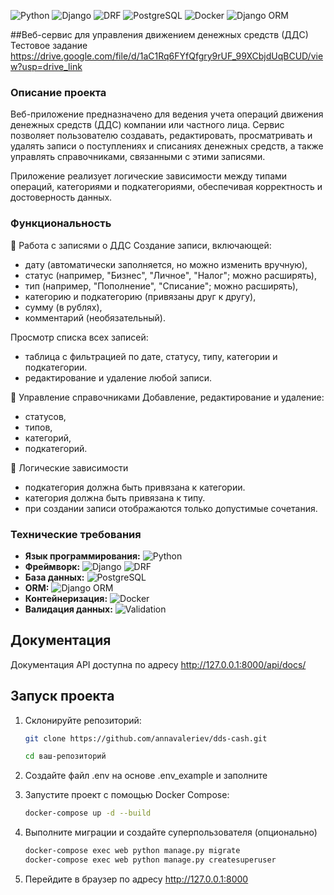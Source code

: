 ![Python](https://img.shields.io/badge/-Python-3776AB?logo=python&logoColor=white)
![Django](https://img.shields.io/badge/-Django-092E20?logo=django&logoColor=white)
![DRF](https://img.shields.io/badge/-DRF-ff1709?logo=django&logoColor=white)
![PostgreSQL](https://img.shields.io/badge/-PostgreSQL-336791?logo=postgresql&logoColor=white)
![Docker](https://img.shields.io/badge/-Docker-2496ED?logo=docker&logoColor=white)
![Django ORM](https://img.shields.io/badge/-Django%20ORM-092E20?logo=django&logoColor=white)

##Веб-сервис для управления движением денежных средств (ДДС)
Тестовое задание https://drive.google.com/file/d/1aC1Rq6FYfQfgry9rUF_99XCbjdUqBCUD/view?usp=drive_link

### Описание проекта
Веб-приложение предназначено для ведения учета операций движения денежных средств (ДДС) компании или частного лица.
Сервис позволяет пользователю создавать, редактировать, просматривать и удалять записи о поступлениях и списаниях 
денежных средств, а также управлять справочниками, связанными с этими записями.

Приложение реализует логические зависимости между типами операций, категориями и подкатегориями, 
обеспечивая корректность и достоверность данных.

### Функциональность

📄 Работа с записями о ДДС
Создание записи, включающей:
- дату (автоматически заполняется, но можно изменить вручную),
- статус (например, "Бизнес", "Личное", "Налог"; можно расширять),
- тип (например, "Пополнение", "Списание"; можно расширять),
- категорию и подкатегорию (привязаны друг к другу),
- сумму (в рублях),
- комментарий (необязательный).

Просмотр списка всех записей:
- таблица с фильтрацией по дате, статусу, типу, категории и подкатегории.
- редактирование и удаление любой записи.

🧾 Управление справочниками
Добавление, редактирование и удаление:
- статусов,
- типов,
- категорий,
- подкатегорий.

🔄 Логические зависимости
- подкатегория должна быть привязана к категории.
- категория должна быть привязана к типу.
- при создании записи отображаются только допустимые сочетания.


### Технические требования

- **Язык программирования:** ![Python](https://img.shields.io/badge/Python-3.11-blue)
- **Фреймворк:** ![Django](https://img.shields.io/badge/Django-4.0-green) ![DRF](https://img.shields.io/badge/DRF-3.14-red)
- **База данных:** ![PostgreSQL](https://img.shields.io/badge/PostgreSQL-13-blue)
- **ORM:** ![Django ORM](https://img.shields.io/badge/Django%20ORM-ORM-lightblue)
- **Контейнеризация:** ![Docker](https://img.shields.io/badge/Docker-20.10-blue)
- **Валидация данных:** ![Validation](https://img.shields.io/badge/Data%20Validation-Enabled-brightgreen)



## Документация

Документация API доступна по адресу http://127.0.0.1:8000/api/docs/


## Запуск проекта

1. Склонируйте репозиторий:
   ```bash
   git clone https://github.com/annavaleriev/dds-cash.git

   cd ваш-репозиторий
   
2. Создайте файл .env на основе .env_example и заполните

3. Запустите проект с помощью Docker Compose:
   ```bash
   docker-compose up -d --build
   ```
4. Выполните миграции и создайте суперпользователя (опционально)
   ```bash
   docker-compose exec web python manage.py migrate
   docker-compose exec web python manage.py createsuperuser
   ```
5. Перейдите в браузер по адресу http://127.0.0.1:8000

